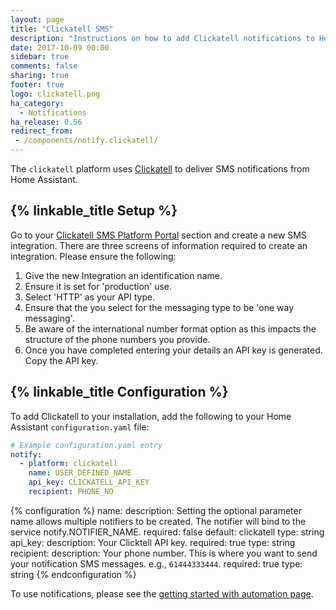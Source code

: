 ```yaml
---
layout: page
title: "Clickatell SMS"
description: "Instructions on how to add Clickatell notifications to Home Assistant."
date: 2017-10-09 00:00
sidebar: true
comments: false
sharing: true
footer: true
logo: clickatell.png
ha_category:
  - Notifications
ha_release: 0.56
redirect_from:
 - /components/notify.clickatell/
---
```


The `clickatell` platform uses [Clickatell](https://clickatell.com) to deliver SMS notifications from Home Assistant.

## {% linkable_title Setup %}

Go to your [Clickatell SMS Platform Portal](https://portal.clickatell.com/#/) section and create a new SMS integration. There are three screens of information required to create an integration. Please ensure the following:

1. Give the new Integration an identification name.
2. Ensure it is set for 'production' use.
3. Select 'HTTP' as your API type.
4. Ensure that the you select for the messaging type to be 'one way messaging'.
5. Be aware of the international number format option as this impacts the structure of the phone numbers you provide.
6. Once you have completed entering your details an API key is generated. Copy the API key.

## {% linkable_title Configuration %}

To add Clickatell to your installation, add the following to your Home Assistant `configuration.yaml` file:

```yaml
# Example configuration.yaml entry
notify:
  - platform: clickatell
    name: USER_DEFINED_NAME
    api_key: CLICKATELL_API_KEY
    recipient: PHONE_NO
```

{% configuration %}
name:
  description: Setting the optional parameter name allows multiple notifiers to be created. The notifier will bind to the service notify.NOTIFIER_NAME.
  required: false
  default: clickatell
  type: string
api_key:
  description: Your Clicktell API key.
  required: true
  type: string
recipient:
  description: Your phone number. This is where you want to send your notification SMS messages. e.g., `61444333444`.
  required: true
  type: string
{% endconfiguration %}

To use notifications, please see the [getting started with automation page](/getting-started/automation/).
